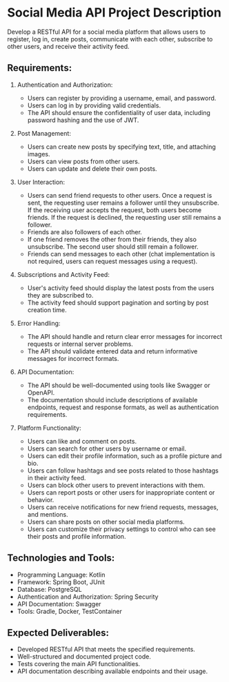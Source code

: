 # Social Media API Project Description

Develop a RESTful API for a social media platform that allows users to register, log in, create posts, communicate with each other, subscribe to other users, and receive their activity feed.

## Requirements:

1. Authentication and Authorization:
    - Users can register by providing a username, email, and password.
    - Users can log in by providing valid credentials.
    - The API should ensure the confidentiality of user data, including password hashing and the use of JWT.

2. Post Management:
    - Users can create new posts by specifying text, title, and attaching images.
    - Users can view posts from other users.
    - Users can update and delete their own posts.

3. User Interaction:
    - Users can send friend requests to other users. Once a request is sent, the requesting user remains a follower until they unsubscribe. If the receiving user accepts the request, both users become friends. If the request is declined, the requesting user still remains a follower.
    - Friends are also followers of each other.
    - If one friend removes the other from their friends, they also unsubscribe. The second user should still remain a follower.
    - Friends can send messages to each other (chat implementation is not required, users can request messages using a request).

4. Subscriptions and Activity Feed:
    - User's activity feed should display the latest posts from the users they are subscribed to.
    - The activity feed should support pagination and sorting by post creation time.

5. Error Handling:
    - The API should handle and return clear error messages for incorrect requests or internal server problems.
    - The API should validate entered data and return informative messages for incorrect formats.

6. API Documentation:
    - The API should be well-documented using tools like Swagger or OpenAPI.
    - The documentation should include descriptions of available endpoints, request and response formats, as well as authentication requirements.

7. Platform Functionality:
    - Users can like and comment on posts.
    - Users can search for other users by username or email.
    - Users can edit their profile information, such as a profile picture and bio.
    - Users can follow hashtags and see posts related to those hashtags in their activity feed.
    - Users can block other users to prevent interactions with them.
    - Users can report posts or other users for inappropriate content or behavior.
    - Users can receive notifications for new friend requests, messages, and mentions.
    - Users can share posts on other social media platforms.
    - Users can customize their privacy settings to control who can see their posts and profile information.

## Technologies and Tools:

- Programming Language: Kotlin
- Framework: Spring Boot, JUnit
- Database: PostgreSQL
- Authentication and Authorization: Spring Security
- API Documentation: Swagger
- Tools: Gradle, Docker, TestContainer

## Expected Deliverables:

- Developed RESTful API that meets the specified requirements.
- Well-structured and documented project code.
- Tests covering the main API functionalities.
- API documentation describing available endpoints and their usage.
